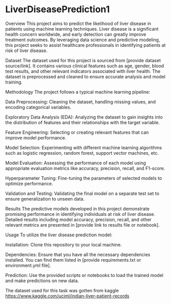 # LiverDiseasePrediction1

Overview
This project aims to predict the likelihood of liver disease in patients using machine learning techniques. Liver disease is a significant health concern worldwide, and early detection can greatly improve treatment outcomes. By leveraging data science and predictive modeling, this project seeks to assist healthcare professionals in identifying patients at risk of liver disease.

Dataset
The dataset used for this project is sourced from [provide dataset source/link]. It contains various clinical features such as age, gender, blood test results, and other relevant indicators associated with liver health. The dataset is preprocessed and cleaned to ensure accurate analysis and model training.

Methodology
The project follows a typical machine learning pipeline:

Data Preprocessing:
Cleaning the dataset, handling missing values, and encoding categorical variables.

Exploratory Data Analysis (EDA): 
Analyzing the dataset to gain insights into the distribution of features and their relationships with the target variable.

Feature Engineering: 
Selecting or creating relevant features that can improve model performance.

Model Selection:
Experimenting with different machine learning algorithms such as logistic regression, random forest, support vector machines, etc.

Model Evaluation: 
Assessing the performance of each model using appropriate evaluation metrics like accuracy, precision, recall, and F1-score.

Hyperparameter Tuning: 
Fine-tuning the parameters of selected models to optimize performance.

Validation and Testing: 
Validating the final model on a separate test set to ensure generalization to unseen data.

Results
The predictive models developed in this project demonstrate promising performance in identifying individuals at risk of liver disease. Detailed results including model accuracy, precision, recall, and other relevant metrics are presented in [provide link to results file or notebook].

Usage
To utilize the liver disease prediction model:

Installation: 
Clone this repository to your local machine.

Dependencies: 
Ensure that you have all the necessary dependencies installed. You can find them listed in [provide requirements.txt or environment.yml file].

Prediction: Use the provided scripts or notebooks to load the trained model and make predictions on new data.

The dataset used for this task was gotten from kaggle https://www.kaggle.com/uciml/indian-liver-patient-records
